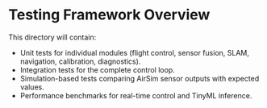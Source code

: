 # Testing Framework Overview

This directory will contain:
- Unit tests for individual modules (flight control, sensor fusion, SLAM, navigation, calibration, diagnostics).
- Integration tests for the complete control loop.
- Simulation-based tests comparing AirSim sensor outputs with expected values.
- Performance benchmarks for real-time control and TinyML inference.
